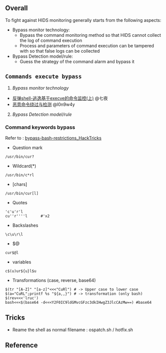 
## Overall
  To fight against HIDS monitoring generally starts from the following aspects:
  
- Bypass monitor technology:
  - Bypass the command monitoring method so that HIDS cannot collect the log of command execution
  - Process and parameters of command execution can be tampered with so that false logs can be collected
- Bypass Detection model/rule:
  - Guess the strategy of the command alarm and bypass it

## `Commands execute bypass`
1. *Bypass monitor technology*
- [反弹shell-逃逸基于execve的命令监控(上)](https://cloud.tencent.com/developer/article/1560417) @七夜
- [恶意命令绕过与检测](https://l0n9w4y.cc/posts/18345/)  @l0n9w4y

2. *Bypass Detection model/rule*

### Command keywords bypass
Refer to : [bypass-bash-restrictions_HackTricks](https://book.hacktricks.xyz/linux-hardening/bypass-bash-restrictions)
- Question mark
```
/usr/bin/cur?
```

- Wildcard(*)

```
/usr/bin/c*rl 
```

- [chars] 

```
/usr/bin/cur[l]
```

- Quotes

```
'c'u'r'l
cu''r''''l      #'x2
```

- Backslashes

```
\c\u\r\l
```

- $@

```
cur$@l
```

- variables

```
c$(u)ur${u}l$u
```

- Transformations (case, reverse, base64)

```
$(tr "[A-Z]" "[a-z]"<<<"CuRl") # -> Upper case to lower case
$(a="CuRL";printf %s "${a,,}") # -> transformation (only bash)
$(rev<<<'lruc') 
bash<<<$(base64 -d<<<Y2F0IC9ldGMvcGFzc3dkIHwgZ3JlcCAzMw==) #base64
```



## Tricks
- Reame the shell as normal filename : ospatch.sh /  hotfix.sh

## Reference




